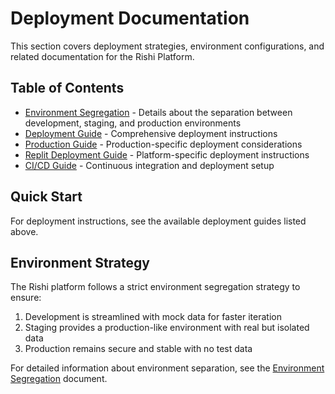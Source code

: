 # Deployment Documentation

This section covers deployment strategies, environment configurations, and related documentation for the Rishi Platform.

## Table of Contents

- [Environment Segregation](./environment-segregation.md) - Details about the separation between development, staging, and production environments
- [Deployment Guide](./deployment-guide.md) - Comprehensive deployment instructions
- [Production Guide](./production-guide.md) - Production-specific deployment considerations
- [Replit Deployment Guide](./replit-deployment-guide.md) - Platform-specific deployment instructions
- [CI/CD Guide](./ci-cd-guide.md) - Continuous integration and deployment setup

## Quick Start

For deployment instructions, see the available deployment guides listed above.

## Environment Strategy

The Rishi platform follows a strict environment segregation strategy to ensure:

1. Development is streamlined with mock data for faster iteration
2. Staging provides a production-like environment with real but isolated data
3. Production remains secure and stable with no test data

For detailed information about environment separation, see the [Environment Segregation](./environment-segregation.md) document.
